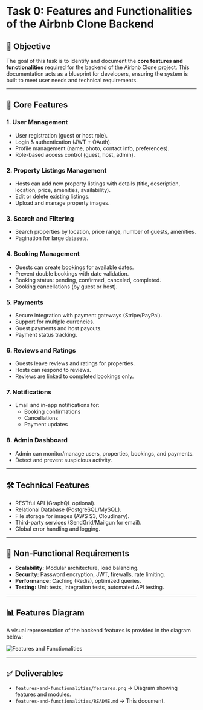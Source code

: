 # Task 0: Features and Functionalities of the Airbnb Clone Backend

## 🎯 Objective
The goal of this task is to identify and document the **core features and functionalities** required for the backend of the Airbnb Clone project. This documentation acts as a blueprint for developers, ensuring the system is built to meet user needs and technical requirements.

---

## 🔑 Core Features

### 1. User Management
- User registration (guest or host role).
- Login & authentication (JWT + OAuth).
- Profile management (name, photo, contact info, preferences).
- Role-based access control (guest, host, admin).

### 2. Property Listings Management
- Hosts can add new property listings with details (title, description, location, price, amenities, availability).
- Edit or delete existing listings.
- Upload and manage property images.

### 3. Search and Filtering
- Search properties by location, price range, number of guests, amenities.
- Pagination for large datasets.

### 4. Booking Management
- Guests can create bookings for available dates.
- Prevent double bookings with date validation.
- Booking status: pending, confirmed, canceled, completed.
- Booking cancellations (by guest or host).

### 5. Payments
- Secure integration with payment gateways (Stripe/PayPal).
- Support for multiple currencies.
- Guest payments and host payouts.
- Payment status tracking.

### 6. Reviews and Ratings
- Guests leave reviews and ratings for properties.
- Hosts can respond to reviews.
- Reviews are linked to completed bookings only.

### 7. Notifications
- Email and in-app notifications for:
  - Booking confirmations
  - Cancellations
  - Payment updates

### 8. Admin Dashboard
- Admin can monitor/manage users, properties, bookings, and payments.
- Detect and prevent suspicious activity.

---

## 🛠️ Technical Features
- RESTful API (GraphQL optional).
- Relational Database (PostgreSQL/MySQL).
- File storage for images (AWS S3, Cloudinary).
- Third-party services (SendGrid/Mailgun for email).
- Global error handling and logging.

---

## 🚀 Non-Functional Requirements
- **Scalability:** Modular architecture, load balancing.
- **Security:** Password encryption, JWT, firewalls, rate limiting.
- **Performance:** Caching (Redis), optimized queries.
- **Testing:** Unit tests, integration tests, automated API testing.

---

## 📊 Features Diagram
A visual representation of the backend features is provided in the diagram below:

![Features and Functionalities](./features.png)

---

## ✅ Deliverables
- `features-and-functionalities/features.png` → Diagram showing features and modules.
- `features-and-functionalities/README.md` → This document.

